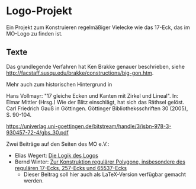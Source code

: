 # Logo-Projekt

Ein Projekt zum Konstruieren regelmäßiger Vielecke wie das 17-Eck, das im
MO-Logo zu finden ist.

## Texte

Das grundlegende Verfahren hat Ken Brakke genauer beschrieben, siehe
<http://facstaff.susqu.edu/brakke/constructions/big-gon.htm>.

Mehr auch zum historischen Hintergrund in

Hans Vollmayr: "17 gleiche Ecken und Kanten mit Zirkel und Lineal". In: Elmar
Mittler (Hrsg.) Wie der Blitz einschlägt, hat sich das Räthsel gelöst. Carl
Friedrich Gauß in Göttingen. Göttinger Bibliotheksschriften 30 (2005),
S. 90-104.

<https://univerlag.uni-goettingen.de/bitstream/handle/3/isbn-978-3-930457-72-4/gbs_30.pdf>

Zwei Beiträge auf den Seiten des MO e.V.:
* Elias Wegert: [Die Logik des Logos](https://www.mathematik-olympiaden.de/moev/moev_material/Dokumente/LogoLogik_EWegert.pdf)
* Bernd Winter: [Zur Konstruktion regulärer Polygone, insbesondere des regulären 17-Ecks, 257-Ecks und 65537-Ecks](https://www.mathematik-olympiaden.de/moev/moev_material/Konstruktion17/index.html)
  * Dieser Beitrag soll hier auch als LaTeX-Version verfügbar gemacht werden.  